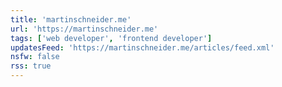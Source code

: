 ```yaml
---
title: 'martinschneider.me'
url: 'https://martinschneider.me'
tags: ['web developer', 'frontend developer']
updatesFeed: 'https://martinschneider.me/articles/feed.xml'
nsfw: false
rss: true
---
```

